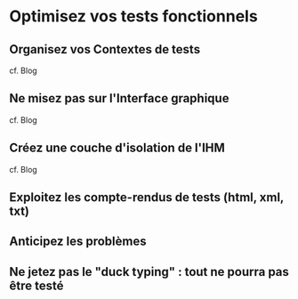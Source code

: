 # Optimisez vos tests fonctionnels

## Organisez vos Contextes de tests

cf. Blog

## Ne misez pas sur l'Interface graphique

cf. Blog

## Créez une couche d'isolation de l'IHM

cf. Blog

## Exploitez les compte-rendus de tests (html, xml, txt)
## Anticipez les problèmes
## Ne jetez pas le "duck typing" : tout ne pourra pas être testé
